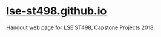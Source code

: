 # [lse-st498.github.io](http://lse-st498.github.io)

Handout web page for LSE ST498, Capstone Projects 2018.

